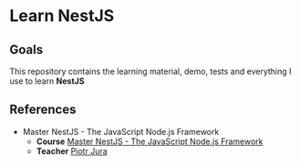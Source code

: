 # Learn NestJS

## Goals

This repository contains the learning material, demo, tests and everything I use to learn **NestJS**

## References

- Master NestJS - The JavaScript Node.js Framework
  - **Course** [Master NestJS - The JavaScript Node.js Framework](https://www.udemy.com/course/master-nestjs-the-javascript-nodejs-framework)
  - **Teacher** [Piotr Jura](https://www.udemy.com/user/piotrjura/)